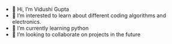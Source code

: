 - 👋 Hi, I’m Vidushi Gupta
- 👀 I’m interested to learn about different coding algorithms and electronics.
- 🌱 I’m currently learning python
- 💞️ I’m looking to collaborate on projects in the future

<!---
vidushigupta2002/vidushigupta2002 is a ✨ special ✨ repository because its `README.md` (this file) appears on your GitHub profile.
You can click the Preview link to take a look at your changes.
--->
